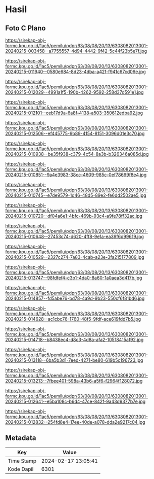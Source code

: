 # Hasil

## Foto C Plano

https://sirekap-obj-formc.kpu.go.id/1ac5/pemilu/pdpr/63/08/08/20/13/6308082013001-20240215-003458--a7755557-4d94-4442-9f42-5c44f23b5e7f.jpg

https://sirekap-obj-formc.kpu.go.id/1ac5/pemilu/pdpr/63/08/08/20/13/6308082013001-20240215-011940--0580e684-8d23-4dba-a42f-f941c67cd06e.jpg

https://sirekap-obj-formc.kpu.go.id/1ac5/pemilu/pdpr/63/08/08/20/13/6308082013001-20240215-012029--4991a1f5-190b-4262-9592-258d37d591e1.jpg

https://sirekap-obj-formc.kpu.go.id/1ac5/pemilu/pdpr/63/08/08/20/13/6308082013001-20240215-012101--ceb17d9a-6a8f-4138-a503-350612edba92.jpg

https://sirekap-obj-formc.kpu.go.id/1ac5/pemilu/pdpr/63/08/08/20/13/6308082013001-20240215-012506--ef445775-9b89-4154-8151-3096d01e3c70.jpg

https://sirekap-obj-formc.kpu.go.id/1ac5/pemilu/pdpr/63/08/08/20/13/6308082013001-20240215-010938--be35f938-c379-4c54-8a3b-b326346a085d.jpg

https://sirekap-obj-formc.kpu.go.id/1ac5/pemilu/pdpr/63/08/08/20/13/6308082013001-20240215-010851--9a4e3983-38cc-4609-985c-0ef78669f8e4.jpg

https://sirekap-obj-formc.kpu.go.id/1ac5/pemilu/pdpr/63/08/08/20/13/6308082013001-20240215-010745--e7de9579-1d46-48d5-89e2-fe6dd2502ae5.jpg

https://sirekap-obj-formc.kpu.go.id/1ac5/pemilu/pdpr/63/08/08/20/13/6308082013001-20240215-010720--df04a6e1-4bfc-469b-93c4-a9fe78ff32ac.jpg

https://sirekap-obj-formc.kpu.go.id/1ac5/pemilu/pdpr/63/08/08/20/13/6308082013001-20240215-010648--27453c74-d620-4ff8-9e1a-ea39f6d99619.jpg

https://sirekap-obj-formc.kpu.go.id/1ac5/pemilu/pdpr/63/08/08/20/13/6308082013001-20240215-010529--2327c274-7a83-4cab-a23e-3fa215177809.jpg

https://sirekap-obj-formc.kpu.go.id/1ac5/pemilu/pdpr/63/08/08/20/13/6308082013001-20240215-013747--98fdfef4-c3b1-4da0-8a60-1a0aea3d417b.jpg

https://sirekap-obj-formc.kpu.go.id/1ac5/pemilu/pdpr/63/08/08/20/13/6308082013001-20240215-014857--fd5abe76-bd78-4a9d-9b23-550cf6f81bd6.jpg

https://sirekap-obj-formc.kpu.go.id/1ac5/pemilu/pdpr/63/08/08/20/13/6308082013001-20240215-014628--ac1cbc76-1760-48f5-9fdf-ace619fdd7b5.jpg

https://sirekap-obj-formc.kpu.go.id/1ac5/pemilu/pdpr/63/08/08/20/13/6308082013001-20240215-014718--b8438ec4-d8c3-4d8a-afa2-10518415af92.jpg

https://sirekap-obj-formc.kpu.go.id/1ac5/pemilu/pdpr/63/08/08/20/13/6308082013001-20240215-013118--6ba5b3d1-7eed-4271-be80-619b5c196723.jpg

https://sirekap-obj-formc.kpu.go.id/1ac5/pemilu/pdpr/63/08/08/20/13/6308082013001-20240215-013213--7fbee401-598a-43b6-a5f6-f2964f128072.jpg

https://sirekap-obj-formc.kpu.go.id/1ac5/pemilu/pdpr/63/08/08/20/13/6308082013001-20240215-012641--e5ba108c-b6d4-47ce-842f-9a43d9377b7e.jpg

https://sirekap-obj-formc.kpu.go.id/1ac5/pemilu/pdpr/63/08/08/20/13/6308082013001-20240215-012832--254fd8e4-17ee-40de-a078-dda2e9217c04.jpg


## Metadata

| Key        | Value               |
| ---------- | ------------------- |
| Time Stamp | 2024-02-17 13:05:41 |
| Kode Dapil | 6301                |



